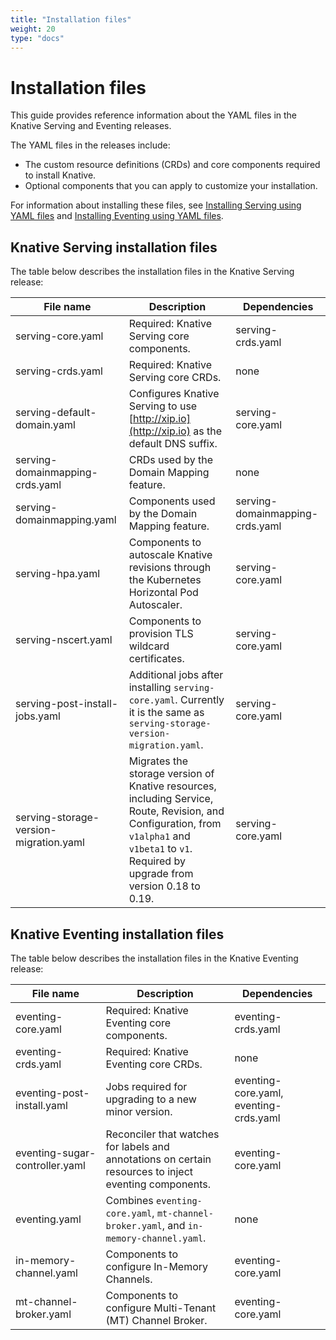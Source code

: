 ```yaml
---
title: "Installation files"
weight: 20
type: "docs"
---
```


# Installation files

This guide provides reference information about the YAML files in the Knative
Serving and Eventing releases.

The YAML files in the releases include:

- The custom resource definitions (CRDs) and core components required to install Knative.
- Optional components that you can apply to customize your installation.

For information about installing these files, see [Installing Serving using YAML files](./install-serving-with-yaml)
and [Installing Eventing using YAML files](./install-eventing-with-yaml).

## Knative Serving installation files

The table below describes the installation files in the Knative Serving release:

| File name | Description | Dependencies|
| --- | --- | --- |
| serving-core.yaml | Required: Knative Serving core components. | serving-crds.yaml |
| serving-crds.yaml | Required: Knative Serving core CRDs. | none |
| serving-default-domain.yaml | Configures Knative Serving to use [http://xip.io](http://xip.io) as the default DNS suffix. | serving-core.yaml |
| serving-domainmapping-crds.yaml | CRDs used by the Domain Mapping feature. | none |
| serving-domainmapping.yaml | Components used by the Domain Mapping feature. | serving-domainmapping-crds.yaml |
| serving-hpa.yaml | Components to autoscale Knative revisions through the Kubernetes Horizontal Pod Autoscaler. | serving-core.yaml |
  serving-nscert.yaml | Components to provision TLS wildcard certificates. | serving-core.yaml |
| serving-post-install-jobs.yaml | Additional jobs after installing `serving-core.yaml`. Currently it is the same as `serving-storage-version-migration.yaml`. | serving-core.yaml |
| serving-storage-version-migration.yaml | Migrates the storage version of Knative resources, including Service, Route, Revision, and Configuration, from `v1alpha1` and `v1beta1` to `v1`. Required by upgrade from version 0.18 to 0.19. | serving-core.yaml |


## Knative Eventing installation files

The table below describes the installation files in the Knative Eventing release:

| File name | Description | Dependencies|
| --- | --- | --- |
| eventing-core.yaml | Required: Knative Eventing core components. |  eventing-crds.yaml |
| eventing-crds.yaml | Required: Knative Eventing core CRDs. |  none |
| eventing-post-install.yaml | Jobs required for upgrading to a new minor version. | eventing-core.yaml, eventing-crds.yaml |
| eventing-sugar-controller.yaml | Reconciler that watches for labels and annotations on certain resources to inject eventing components. | eventing-core.yaml |
| eventing.yaml | Combines `eventing-core.yaml`, `mt-channel-broker.yaml`, and `in-memory-channel.yaml`. | none |
| in-memory-channel.yaml | Components to configure In-Memory Channels. | eventing-core.yaml |
| mt-channel-broker.yaml | Components to configure Multi-Tenant (MT) Channel Broker. | eventing-core.yaml |
